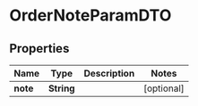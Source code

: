 
# OrderNoteParamDTO

## Properties
Name | Type | Description | Notes
------------ | ------------- | ------------- | -------------
**note** | **String** |  |  [optional]



